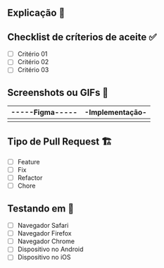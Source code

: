 ## Explicação 📝

<!-- descrição do que foi feito -->

## Checklist de críterios de aceite ✅

- [ ] Critério 01
- [ ] Critério 02
- [ ] Critério 03

## Screenshots ou GIFs 📸 

|-----Figma-----|-Implementação-|
|:-------------:|:-------------:|
|<!----aqui---->|<!----aqui---->|

## Tipo de Pull Request 🏗

- [ ] Feature
- [ ] Fix
- [ ] Refactor
- [ ] Chore

## Testando em 🧐

<!-- mobile -->
- [ ] Navegador Safari
- [ ] Navegador Firefox
- [ ] Navegador Chrome
- [ ] Dispositivo no Android
- [ ] Dispositivo no iOS
